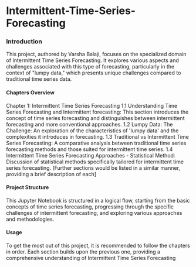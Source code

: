 # Intermittent-Time-Series-Forecasting

### Introduction
This project, authored by Varsha Balaji, focuses on the specialized domain of Intermittent Time Series Forecasting. It explores various aspects and challenges associated with this type of forecasting, particularly in the context of "lumpy data," which presents unique challenges compared to traditional time series data.

#### Chapters Overview
Chapter 1: Intermittent Time Series Forecasting
1.1 Understanding Time Series Forecasting and Intermittent forecasting: This section introduces the concept of time series forecasting and distinguishes between intermittent forecasting and more conventional approaches.
1.2 Lumpy Data: The Challenge: An exploration of the characteristics of 'lumpy data' and the complexities it introduces in forecasting.
1.3 Traditional vs Intermittent Time Series Forecasting: A comparative analysis between traditional time series forecasting methods and those suited for intermittent time series.
1.4 Intermittent Time Series Forecasting Approaches - Statistical Method: Discussion of statistical methods specifically tailored for intermittent time series forecasting.
[Further sections would be listed in a similar manner, providing a brief description of each]

#### Project Structure
This Jupyter Notebook is structured in a logical flow, starting from the basic concepts of time series forecasting, progressing through the specific challenges of intermittent forecasting, and exploring various approaches and methodologies.

#### Usage
To get the most out of this project, it is recommended to follow the chapters in order. Each section builds upon the previous one, providing a comprehensive understanding of Intermittent Time Series Forecasting
